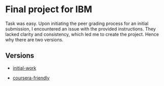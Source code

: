 # Final project for IBM

Task was easy. Upon initiating the peer grading process for an initial submission, I encountered an issue with the provided instructions. They lacked clarity and consistency, which led me to create the project. Hence why there are two versions.

## Versions
- [initial-work](https://guzzdev.github.io/guzzdev-intro-to-dev-web-coursera-final/initial-work/)

- [coursera-friendly](https://guzzdev.github.io/guzzdev-intro-to-dev-web-coursera-final/cousera-friendly/)